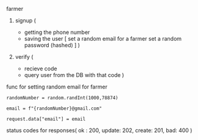 farmer

1. signup (
     - getting the phone number
     - saving the user [
        set a random email for a farmer
        set a random password (hashed)
     ]
)

2. verify (
    - recieve code
    - query user from the DB with that code
)




func for setting random email for farmer 

    randomNumber = random.randInt(1000,78874)

    email = f"{randomNumber}@gmail.com"

    request.data["email"] = email


status codes for responses(
    ok : 200,
    update: 202,
    create: 201,
    bad: 400
)

